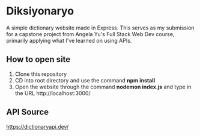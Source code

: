 # Diksiyonaryo

A simple dictionary website made in Express. This serves as my submission for a capstone project from Angela Yu's Full Stack Web Dev course, primarily applying what I've learned on using APIs.

## How to open site
1. Clone this repository
2. CD into root directory and use the command **npm install**
3. Open the website through the command **nodemon index.js** and type in the URL http://localhost:3000/

## API Source
https://dictionaryapi.dev/
